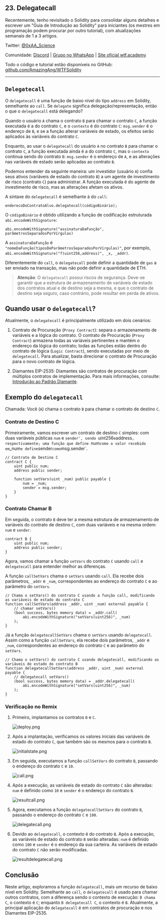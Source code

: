 ## 23. Delegatecall

Recentemente, tenho revisitado o Solidity para consolidar alguns detalhes e escrever um "Guia de Introdução ao Solidity" para iniciantes (os mestres em programação podem procurar por outro tutorial), com atualizações semanais de 1 a 3 artigos.

Twitter: [@0xAA_Science](https://twitter.com/0xAA_Science)

Comunidade: [Discord](https://discord.gg/5akcruXrsk) | [Grupo no WhatsApp](https://docs.google.com/forms/d/e/1FAIpQLSe4KGT8Sh6sJ7hedQRuIYirOoZK_85miz3dw7vA1-YjodgJ-A/viewform?usp=sf_link) | [Site oficial wtf.academy](https://wtf.academy)

Todo o código e tutorial estão disponíveis no GitHub: [github.com/AmazingAng/WTFSolidity](https://github.com/AmazingAng/WTF-Solidity)

---

## `Delegatecall`

O `delegatecall` é uma função de baixo nível do tipo `address` em Solidity, semelhante ao `call`. Se `delegate` significa delegação/representação, então o que o `delegatecall` está delegando?

Quando o usuário `A` chama o contrato `B` para chamar o contrato `C`, a função executada é a do contrato `C`, e o `contexto` é do contrato `C`: `msg.sender` é o endereço de `B`, e se a função alterar variáveis de estado, os efeitos serão aplicados às variáveis do contrato `C`.

Enquanto, ao usar o `delegatecall` do usuário `A` no contrato `B` para chamar o contrato `C`, a função executada ainda é a do contrato `C`, mas o `contexto` continua sendo do contrato `B`: `msg.sender` é o endereço de `A`, e as alterações nas variáveis de estado serão aplicadas ao contrato `B`.

Podemos entender da seguinte maneira: um investidor (usuário `A`) confia seus ativos (variáveis de estado do contrato `B`) a um agente de investimento de risco (contrato `C`) para administrar. A função executada é do agente de investimento de risco, mas as alterações afetam os ativos.

A sintaxe do `delegatecall` é semelhante à do `call`:

```solidity
enderecoDoContratoAlvo.delegatecall(códigoBinário);
```

O `códigoBinário` é obtido utilizando a função de codificação estruturada `abi.encodeWithSignature`:

```solidity
abi.encodeWithSignature("assinaturaDaFunção", parâmetrosSeparadosPorVírgulas)
```

A `assinaturaDaFunção` é `"nomeDaFunção(tiposDeParâmetrosSeparadosPorVírgulas)"`, por exemplo, `abi.encodeWithSignature("f(uint256,address)", _x, _addr)`.

Diferentemente do `call`, o `delegatecall` pode definir a quantidade de `gas` a ser enviado na transação, mas não pode definir a quantidade de ETH.

> **Atenção**: O `delegatecall` possui riscos de segurança. Deve-se garantir que a estrutura de armazenamento de variáveis de estado dos contratos atual e de destino seja a mesma, e que o contrato de destino seja seguro, caso contrário, pode resultar em perda de ativos.

## Quando usar o `delegatecall`?

Atualmente, o `delegatecall` é principalmente utilizado em dois cenários:

1. Contrato de Procuração (`Proxy Contract`): separa o armazenamento de variáveis e a lógica do contrato. O contrato de Procuração (`Proxy Contract`) armazena todas as variáveis pertinentes e mantém o endereço da lógica do contrato; todas as funções estão dentro do contrato de lógica (`Logic Contract`), sendo executadas por meio de `delegatecall`. Para atualizar, basta direcionar o contrato de Procuração para o novo contrato de lógica.

2. Diamantes EIP-2535: Diamantes são contratos de procuração com múltiplos contratos de implementação. Para mais informações, consulte: [Introdução ao Padrão Diamante](https://eip2535diamonds.substack.com/p/introduction-to-the-diamond-standard).

## Exemplo do `delegatecall`

Chamada: Você (`A`) chama o contrato `B` para chamar o contrato de destino `C`.

### Contrato de Destino C

Primeiramente, vamos escrever um contrato de destino `C` simples: com duas variáveis públicas `num` e `sender', sendo `uint256` e `address`, respectivamente; uma função que define `num` como o valor recebido em `_num` e define `sender` como `msg.sender`.

```solidity
// Contrato de Destino C
contract C {
    uint public num;
    address public sender;

    function setVars(uint _num) public payable {
        num = _num;
        sender = msg.sender;
    }
}
```

### Contrato Chamar B

Em seguida, o contrato `B` deve ter a mesma estrutura de armazenamento de variáveis do contrato de destino `C`, com duas variáveis e na mesma ordem: `num` e `sender`.

```solidity
contract B {
    uint public num;
    address public sender;
}
```

Agora, vamos chamar a função `setVars` do contrato `C` usando `call` e `delegatecall` para entender melhor as diferenças.

A função `callSetVars` chama o `setVars` usando `call`. Ela recebe dois parâmetros, `_addr` e `_num`, correspondentes ao endereço do contrato `C` e ao parâmetro do `setVars`.

```solidity
// Chama o setVars() do contrato C usando a função call, modificando as variáveis de estado do contrato C
function callSetVars(address _addr, uint _num) external payable {
    // chamar setVars()
    (bool success, bytes memory data) = _addr.call(
        abi.encodeWithSignature("setVars(uint256)", _num)
    );
}
```

Já a função `delegatecallSetVars` chama o `setVars` usando `delegatecall`. Assim como a função `callSetVars`, ela recebe dois parâmetros, `_addr` e `_num`, correspondentes ao endereço do contrato `C` e ao parâmetro do `setVars`.

```solidity
// Chama o setVars() do contrato C usando delegatecall, modificando as variáveis de estado do contrato B
function delegatecallSetVars(address _addr, uint _num) external payable {
    // delegatecall setVars()
    (bool success, bytes memory data) = _addr.delegatecall(
        abi.encodeWithSignature("setVars(uint256)", _num)
    );
}
```

### Verificação no Remix

1. Primeiro, implantamos os contratos `B` e `C`.

    ![deploy.png](./img/23-1.png)
2. Após a implantação, verificamos os valores iniciais das variáveis de estado do contrato `C`, que também são os mesmos para o contrato `B`.

    ![initialstate.png](./img/23-2.png)
3. Em seguida, executamos a função `callSetVars` do contrato `B`, passando o endereço do contrato `C` e `10`.

    ![call.png](./img/23-3.png)
4. Após a execução, as variáveis de estado do contrato `C` são alteradas: `num` é definido como `10` e `sender` é o endereço do contrato `B`.

    ![resultcall.png](./img/23-4.png)
5. Agora, executamos a função `delegatecallSetVars` do contrato `B`, passando o endereço do contrato `C` e `100`.

    ![delegatecall.png](./img/23-5.png)
6. Devido ao `delegatecall`, o contexto é do contrato `B`. Após a execução, as variáveis de estado do contrato `B` serão alteradas: `num` é definido como `100` e `sender` é o endereço da sua carteira. As variáveis de estado do contrato `C` não serão modificadas.

    ![resultdelegatecall.png](./img/23-6.png)

## Conclusão

Neste artigo, exploramos a função `delegatecall`, mais um recurso de baixo nível em Solidity. Semelhante ao `call`, o `delegatecall` é usado para chamar outros contratos, com a diferença sendo o contexto de execução: `B chama C`, o contexto é `C`; enquanto `B delegatecall C`, o contexto é `B`. Atualmente, a principal aplicação do `delegatecall` é em contratos de procuração e nos Diamantes EIP-2535.

